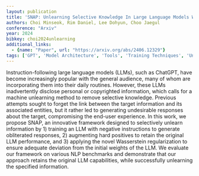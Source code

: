 ```yaml
---
layout: publication
title: 'SNAP: Unlearning Selective Knowledge In Large Language Models With Negative Instructions'
authors: Choi Minseok, Rim Daniel, Lee Dohyun, Choo Jaegul
conference: "Arxiv"
year: 2024
bibkey: choi2024unlearning
additional_links:
  - {name: "Paper", url: "https://arxiv.org/abs/2406.12329"}
tags: ['GPT', 'Model Architecture', 'Tools', 'Training Techniques', 'Uncategorized']
---
```

Instruction-following large language models (LLMs), such as ChatGPT, have become increasingly popular with the general audience, many of whom are incorporating them into their daily routines. However, these LLMs inadvertently disclose personal or copyrighted information, which calls for a machine unlearning method to remove selective knowledge. Previous attempts sought to forget the link between the target information and its associated entities, but it rather led to generating undesirable responses about the target, compromising the end-user experience. In this work, we propose SNAP, an innovative framework designed to selectively unlearn information by 1) training an LLM with negative instructions to generate obliterated responses, 2) augmenting hard positives to retain the original LLM performance, and 3) applying the novel Wasserstein regularization to ensure adequate deviation from the initial weights of the LLM. We evaluate our framework on various NLP benchmarks and demonstrate that our approach retains the original LLM capabilities, while successfully unlearning the specified information.
